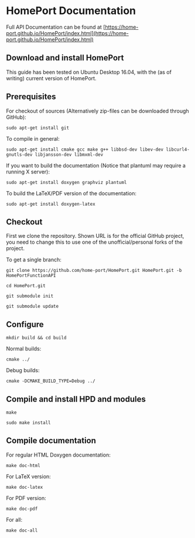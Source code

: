 # HomePort Documentation

Full API Documentation can be found at [https://home-port.github.io/HomePort/index.html](https://home-port.github.io/HomePort/index.html)

## Download and install HomePort

This guide has been tested on Ubuntu Desktop 16.04, with the (as of
writing) current version of HomePort.

## Prerequisites

For checkout of sources (Alternatively zip-files can be downloaded
through GitHub):

`sudo apt-get install git`

To compile in general:

`sudo apt-get install cmake gcc make g++ libbsd-dev libev-dev libcurl4-gnutls-dev libjansson-dev libmxml-dev`

If you want to build the documentation (Notice that plantuml may 
require a running X server):

`sudo apt-get install doxygen graphviz plantuml`

To build the LaTeX/PDF version of the documentation:

`sudo apt-get install doxygen-latex`

## Checkout

First we clone the repository. Shown URL is for the official GitHub
project, you need to change this to use one of the unofficial/personal
forks of the project.

To get a single branch:

`git clone https://github.com/home-port/HomePort.git HomePort.git -b HomePortFunctionAPI`

`cd HomePort.git`

`git submodule init`

`git submodule update`

## Configure

`mkdir build && cd build`

Normal builds:

`cmake ../`

Debug builds:

`cmake -DCMAKE_BUILD_TYPE=Debug ../`

## Compile and install HPD and modules

`make`

`sudo make install`

## Compile documentation

For regular HTML Doxygen documentation:

`make doc-html`

For LaTeX version:

`make doc-latex`

For PDF version:

`make doc-pdf`

For all:

`make doc-all`
